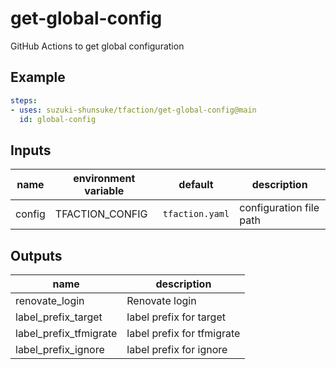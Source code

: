# get-global-config

GitHub Actions to get global configuration

## Example

```yaml
steps:
- uses: suzuki-shunsuke/tfaction/get-global-config@main
  id: global-config
```

## Inputs

name | environment variable | default | description
--- | --- | --- | ---
config | TFACTION_CONFIG | `tfaction.yaml` | configuration file path

## Outputs

name | description
--- | ---
renovate_login | Renovate login
label_prefix_target | label prefix for target
label_prefix_tfmigrate | label prefix for tfmigrate
label_prefix_ignore | label prefix for ignore
